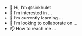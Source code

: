 - 👋 Hi, I’m @sinkhulet
- 👀 I’m interested in ...
- 🌱 I’m currently learning ...
- 💞️ I’m looking to collaborate on ...
- 📫 How to reach me ...

<!---
sinkhulet/sinkhulet is a ✨ special ✨ repository because its `README.md` (this file) appears on your GitHub profile.
You can click the Preview link to take a look at your changes.
--->
